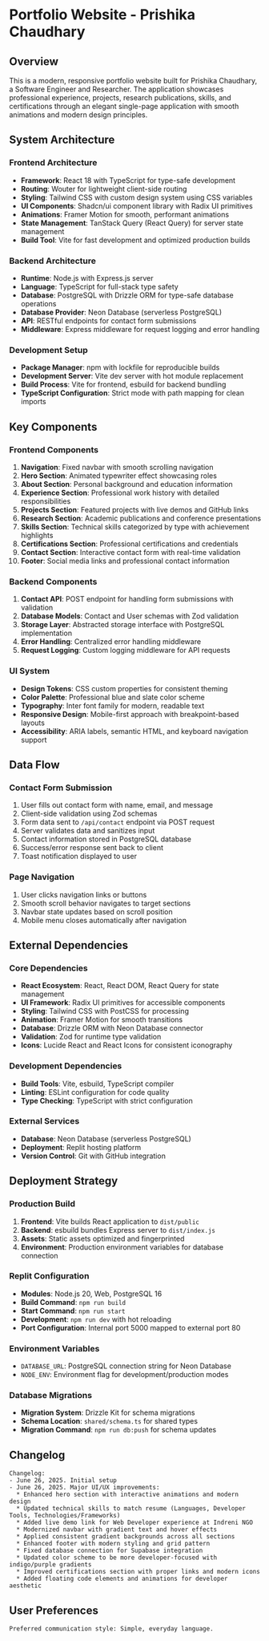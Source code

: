 # Portfolio Website - Prishika Chaudhary

## Overview

This is a modern, responsive portfolio website built for Prishika Chaudhary, a Software Engineer and Researcher. The application showcases professional experience, projects, research publications, skills, and certifications through an elegant single-page application with smooth animations and modern design principles.

## System Architecture

### Frontend Architecture
- **Framework**: React 18 with TypeScript for type-safe development
- **Routing**: Wouter for lightweight client-side routing
- **Styling**: Tailwind CSS with custom design system using CSS variables
- **UI Components**: Shadcn/ui component library with Radix UI primitives
- **Animations**: Framer Motion for smooth, performant animations
- **State Management**: TanStack Query (React Query) for server state management
- **Build Tool**: Vite for fast development and optimized production builds

### Backend Architecture
- **Runtime**: Node.js with Express.js server
- **Language**: TypeScript for full-stack type safety
- **Database**: PostgreSQL with Drizzle ORM for type-safe database operations
- **Database Provider**: Neon Database (serverless PostgreSQL)
- **API**: RESTful endpoints for contact form submissions
- **Middleware**: Express middleware for request logging and error handling

### Development Setup
- **Package Manager**: npm with lockfile for reproducible builds
- **Development Server**: Vite dev server with hot module replacement
- **Build Process**: Vite for frontend, esbuild for backend bundling
- **TypeScript Configuration**: Strict mode with path mapping for clean imports

## Key Components

### Frontend Components
1. **Navigation**: Fixed navbar with smooth scrolling navigation
2. **Hero Section**: Animated typewriter effect showcasing roles
3. **About Section**: Personal background and education information
4. **Experience Section**: Professional work history with detailed responsibilities
5. **Projects Section**: Featured projects with live demos and GitHub links
6. **Research Section**: Academic publications and conference presentations
7. **Skills Section**: Technical skills categorized by type with achievement highlights
8. **Certifications Section**: Professional certifications and credentials
9. **Contact Section**: Interactive contact form with real-time validation
10. **Footer**: Social media links and professional contact information

### Backend Components
1. **Contact API**: POST endpoint for handling form submissions with validation
2. **Database Models**: Contact and User schemas with Zod validation
3. **Storage Layer**: Abstracted storage interface with PostgreSQL implementation
4. **Error Handling**: Centralized error handling middleware
5. **Request Logging**: Custom logging middleware for API requests

### UI System
- **Design Tokens**: CSS custom properties for consistent theming
- **Color Palette**: Professional blue and slate color scheme
- **Typography**: Inter font family for modern, readable text
- **Responsive Design**: Mobile-first approach with breakpoint-based layouts
- **Accessibility**: ARIA labels, semantic HTML, and keyboard navigation support

## Data Flow

### Contact Form Submission
1. User fills out contact form with name, email, and message
2. Client-side validation using Zod schemas
3. Form data sent to `/api/contact` endpoint via POST request
4. Server validates data and sanitizes input
5. Contact information stored in PostgreSQL database
6. Success/error response sent back to client
7. Toast notification displayed to user

### Page Navigation
1. User clicks navigation links or buttons
2. Smooth scroll behavior navigates to target sections
3. Navbar state updates based on scroll position
4. Mobile menu closes automatically after navigation

## External Dependencies

### Core Dependencies
- **React Ecosystem**: React, React DOM, React Query for state management
- **UI Framework**: Radix UI primitives for accessible components
- **Styling**: Tailwind CSS with PostCSS for processing
- **Animation**: Framer Motion for smooth transitions
- **Database**: Drizzle ORM with Neon Database connector
- **Validation**: Zod for runtime type validation
- **Icons**: Lucide React and React Icons for consistent iconography

### Development Dependencies
- **Build Tools**: Vite, esbuild, TypeScript compiler
- **Linting**: ESLint configuration for code quality
- **Type Checking**: TypeScript with strict configuration

### External Services
- **Database**: Neon Database (serverless PostgreSQL)
- **Deployment**: Replit hosting platform
- **Version Control**: Git with GitHub integration

## Deployment Strategy

### Production Build
1. **Frontend**: Vite builds React application to `dist/public`
2. **Backend**: esbuild bundles Express server to `dist/index.js`
3. **Assets**: Static assets optimized and fingerprinted
4. **Environment**: Production environment variables for database connection

### Replit Configuration
- **Modules**: Node.js 20, Web, PostgreSQL 16
- **Build Command**: `npm run build`
- **Start Command**: `npm run start`
- **Development**: `npm run dev` with hot reloading
- **Port Configuration**: Internal port 5000 mapped to external port 80

### Environment Variables
- `DATABASE_URL`: PostgreSQL connection string for Neon Database
- `NODE_ENV`: Environment flag for development/production modes

### Database Migrations
- **Migration System**: Drizzle Kit for schema migrations
- **Schema Location**: `shared/schema.ts` for shared types
- **Migration Command**: `npm run db:push` for schema updates

## Changelog

```
Changelog:
- June 26, 2025. Initial setup
- June 26, 2025. Major UI/UX improvements:
  * Enhanced hero section with interactive animations and modern design
  * Updated technical skills to match resume (Languages, Developer Tools, Technologies/Frameworks)
  * Added live demo link for Web Developer experience at Indreni NGO
  * Modernized navbar with gradient text and hover effects
  * Applied consistent gradient backgrounds across all sections
  * Enhanced footer with modern styling and grid pattern
  * Fixed database connection for Supabase integration
  * Updated color scheme to be more developer-focused with indigo/purple gradients
  * Improved certifications section with proper links and modern icons
  * Added floating code elements and animations for developer aesthetic
```

## User Preferences

```
Preferred communication style: Simple, everyday language.
```
